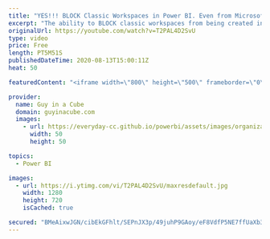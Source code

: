 ```yaml
---
title: "YES!!! BLOCK Classic Workspaces in Power BI. Even from Microsoft Teams!"
excerpt: "The ability to BLOCK classic workspaces from being created in Power BI is finally here! Adam shows you how to implement and what to consider. Create Microsoft Teams without the worry!  Blog: https://powerbi.microsoft.com/blog/announcing-you-can-now-block-classic-workspace-creation/  📢 Upcoming Administration"
originalUrl: https://youtube.com/watch?v=T2PAL4D2SvU
type: video
price: Free
length: PT5M51S
publishedDateTime: 2020-08-13T15:00:11Z
heat: 50

featuredContent: "<iframe width=\"800\" height=\"500\" frameborder=\"0\" src=\"https://www.youtube.com/embed/T2PAL4D2SvU\" allow=\"accelerometer; autoplay; encrypted-media; gyroscope; picture-in-picture\" allowfullscreen></iframe>"

provider:
  name: Guy in a Cube
  domain: guyinacube.com
  images:
    - url: https://everyday-cc.github.io/powerbi/assets/images/organizations/guyinacube.com-50x50.jpg
      width: 50
      height: 50

topics:
  - Power BI

images:
  - url: https://i.ytimg.com/vi/T2PAL4D2SvU/maxresdefault.jpg
    width: 1280
    height: 720
    isCached: true

secured: "BMeAixwJGN/cibEkGFhlt/SEPnJX3p/49juhP9GAoy/eF8VdfP5NE7ffUaXb39QskNJD5NXlbtNfbJm5DkMY0LsktQcHZ5kQcpmpU0Zqft6cEGUtGErgEzUIB77sNPCMtB47sA1P8HnnnwOwNQu/iNDYsgygDSCFNcfkVKs3SB5+gEJUl57syXzj5Tqapy9mZCeYt/x8TOAFAq/i0MM72HO8O/PBNm8Jej69JtmUQrKpGlAQ27EshLlxv/WW8uMfyrbwJ7wYDfPmIWLz2MEjuksagsvmwX45pVnrIxoV3c3fbkXFVHR61G/CSmiMmkqIOidkAvr84bLoJhj6diEbbuJb8ShedgbftVDUqnEVqldiHUQSvGSEVbYDtPslYyKPypjgN8fOjAspnbXZwcSG0JBlTLB1CWS4bCcng0Z1mRk=;mtwlNV+EiZ/tq8+z9TrE6Q=="
---
```


